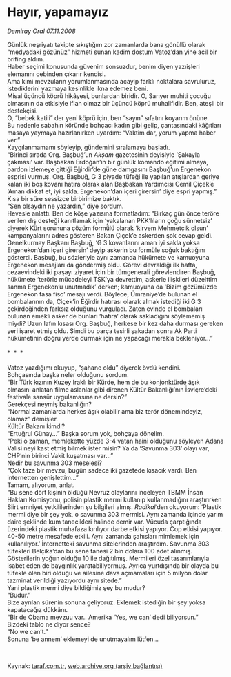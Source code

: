 # Hayır, yapamayız

*Demiray Oral 07.11.2008*

<div class="taraf_structure_2col_1zq">
<div class="margen_n">



 <p>Günlük neşriyatı takipte sıkıştığım zor zamanlarda bana gönüllü olarak “medyadaki gözünüz” hizmeti sunan kadim dostum Vatoz’dan yine acil bir brifing aldım. <br/>Haber seçimi konusunda güvenim sonsuzdur, benim diyen yazıişleri elemanını cebinden çıkarır kendisi. <br/>Ama kimi mevzuların yorumlanmasında acayip farklı noktalara savruluruz, istediklerini yazmaya kesinlikle ikna edemez beni. <br/>Misal üçüncü köprü hikâyesi, bunlardan biridir. O, Sarıyer muhiti çocuğu olmasının da etkisiyle iflah olmaz bir üçüncü köprü muhalifidir. Ben, ateşli bir destekçisi. <br/>O, “bebek katili” der yeni köprü için, ben “sayın” sıfatını koyarım önüne. <br/>Bu nedenle sabahın köründe bohçacı kadın gibi gelip, çantasındaki kâğıtları masaya yaymaya hazırlanırken uyardım: “Vaktim dar, yorum yapma haber ver.” <br/>Kaygılanmamamı söyleyip, gündemini sıralamaya başladı. <br/>“Birinci sırada Org. Başbuğ’un <i>Akşam</i> gazetesinin deyişiyle ‘Şakayla çakması’ var. Başbakan Erdoğan’ın bir günlük komando eğitimi almaya, pardon izlemeye gittiği Eğirdir’de güne damgasını Başbuğ’un Ergenekon esprisi vurmuş. Org. Başbuğ, G 3 piyade tüfeği ile yapılan atışlardan geriye kalan iki boş kovanı hatıra olarak alan Başbakan Yardımcısı Cemil Çiçek’e ‘Aman dikkat et, iyi sakla. Ergenekon’dan içeri girersin’ diye espri yapmış.” <br/>Kısa bir süre sessizce birbirimize baktık. <br/>“Sen olsaydın ne yazardın,” diye sordum. <br/>Hevesle anlattı. Ben de köşe yazısına formatladım: “Birkaç gün önce teröre verilen dış desteği kanıtlamak için ‘yakalanan PKK’lıların çoğu sünnetsiz’ diyerek Kürt sorununa çözüm formülü olarak ‘kirvem Mehmetçik olsun’ kampanyalarını adres gösteren Bakan Çiçek’e askerden şok cevap geldi. Genelkurmay Başkanı Başbuğ, ‘G 3 kovanlarını aman iyi sakla yoksa Ergenekon’dan içeri girersin’ deyip askerin bu formüle soğuk baktığını gösterdi. Başbuğ, bu sözleriyle aynı zamanda hükümete ve kamuoyuna Ergenekon mesajları da göndermiş oldu. Görevi devraldığı ilk hafta, cezaevindeki iki paşayı ziyaret için bir tümgenerali görevlendiren Başbuğ, hükümete ‘terörle mücadeleyi TSK’ya devrettim, askerle ilişkileri düzelttim sanma Ergenekon’u unutmadık’ derken; kamuoyuna da ‘Bizim gözümüzde Ergenekon fasa fiso’ mesajı verdi. Böylece, Ümraniye’de bulunan el bombalarının da, Çiçek’in Eğirdir hatırası olarak almak istediği iki G 3 çekirdeğinden farksız olduğunu vurguladı. Zaten evinde el bombaları bulunan emekli asker de bunları ‘hatıra’ olarak sakladığını söylememiş miydi? Uzun lafın kısası Org. Başbuğ, herkese bir kez daha durması gereken yeri işaret etmiş oldu. Şimdi bu parça tesirli şakadan sonra Ak Parti hükümetinin doğru yerde durmak için ne yapacağı merakla bekleniyor...” <br/><br/>*  *  * <br/><br/>Vatoz yazdığımı okuyup, “şahane oldu” diyerek övdü kendini. <br/>Bohçasında başka neler olduğunu sordum. <br/>“Bir Türk kızının Kuzey Iraklı bir Kürde, hem de bu konjonktürde âşık olmasını anlatan filme aslanlar gibi direnen Kültür Bakanlığı’nın İsviçre’deki festivale sansür uygulamasına ne dersin?” <br/>Gerekçesi neymiş bakanlığın? <br/>“Normal zamanlarda herkes âşık olabilir ama biz terör dönemindeyiz, olamaz” demişler.<br/>Kültür Bakanı kimdi? <br/>“Ertuğrul Günay...” Başka sorum yok, bohçaya dönelim. <br/>“Peki o zaman, memlekette yüzde 3-4 vatan haini olduğunu söyleyen Adana Valisi neyi kast etmiş bilmek ister misin? Ya da ‘Savunma 303’ olayı var, CHP’nin birinci Vakit kuşatması var...” <br/>Nedir bu savunma 303 meselesi? <br/>“Çok taze bir mevzu, bugün sadece iki gazetede kısacık vardı. Ben internetten genişlettim...” <br/>Tamam, alıyorum, anlat. <br/>“Bu sene dört kişinin öldüğü Nevruz olaylarını inceleyen TBMM İnsan Hakları Komisyonu, polisin plastik mermi kullanıp kullanmadığını araştırırken Siirt emniyet yetkililerinden şu bilgileri almış. <i>Radikal</i>’den okuyorum: ‘Plastik mermi diye bir şey yok, o savunma 303 mermisi. Aynı zamanda içinde yarım daire şeklinde kum tanecikleri halinde demir var. Vücuda çarptığında üzerindeki plastik muhafaza kırılıyor darbe etkisi yapıyor. Cop etkisi yapıyor. 40-50 metre mesafede etkili. Aynı zamanda şahısları mimlemek için kullanılıyor.’ İnternetteki savunma sitelerinden araştırdım. Savunma 303 tüfekleri Belçika’dan bu sene tanesi 2 bin dolara 100 adet alınmış. Gösterilerin yoğun olduğu 10 ile dağıtılmış. Mermileri özel tasarımlarıyla isabet eden de baygınlık yaratabiliyormuş. Ayrıca yurtdışında bir olayda bu tüfekle ölen biri olduğu ve ailesine dava açmamaları için 5 milyon dolar tazminat verildiği yazıyordu aynı sitede.” <br/>Yani plastik mermi diye bildiğimiz şey bu mudur? <br/>“Budur.” <br/>Bize ayrılan sürenin sonuna geliyoruz. Eklemek istediğin bir şey yoksa kapatacağız dükkânı. <br/>“Bir de Obama mevzuu var.. Amerika ‘Yes, we can’ dedi biliyorsun.” <br/>Bizdeki tablo ne diyor sence? <br/>“No we can’t.” <br/>Sonuna ‘be annem’ eklemeyi de unutmayalım lütfen...</p>

<br/>


<div id="taraf_not">
</div>

</div>


</div>

Kaynak: [taraf.com.tr](http://www.taraf.com.tr:80/makale/2575.htm), [web.archive.org (arşiv bağlantısı)](http://web.archive.org/web/20081220054532/http://www.taraf.com.tr:80/makale/2575.htm)
